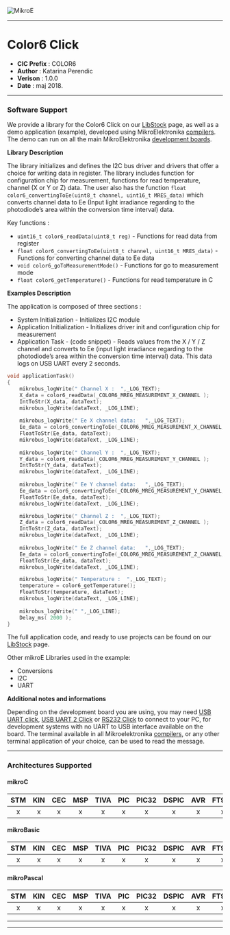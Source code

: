![MikroE](http://www.mikroe.com/img/designs/beta/logo_small.png)

---

# Color6 Click

- **CIC Prefix**  : COLOR6
- **Author**      : Katarina Perendic
- **Verison**     : 1.0.0
- **Date**        : maj 2018.

---

### Software Support

We provide a library for the Color6 Click on our [LibStock](https://libstock.mikroe.com/projects/view/2416/color-6-click) 
page, as well as a demo application (example), developed using MikroElektronika 
[compilers](http://shop.mikroe.com/compilers). The demo can run on all the main 
MikroElektronika [development boards](http://shop.mikroe.com/development-boards).

**Library Description**

The library initializes and defines the I2C bus driver and drivers that offer a choice for writing data in register.
The library includes function for configuration chip for measurement, functions for read temperature, channel (X or Y or Z) data.
The user also has the function ```float color6_convertingToEe(uint8_t channel, uint16_t MRES_data)``` which converts channel data to Ee 
(Input light irradiance regarding to the photodiode’s area within the conversion time interval) data. 

Key functions :

- ``` uint16_t color6_readData(uint8_t reg) ``` - Functions for read data from register
- ``` float color6_convertingToEe(uint8_t channel, uint16_t MRES_data) ``` - Functions for converting channel data to Ee data
- ``` void color6_goToMeasurementMode() ``` - Functions for go to measurement mode
- ``` float color6_getTemperature() ``` - Functions for read temperature in C

**Examples Description**

The application is composed of three sections :

- System Initialization - Initializes I2C module
- Application Initialization - Initializes driver init and configuration chip for measurement
- Application Task - (code snippet) - Reads values from the X / Y / Z channel and 
                                      converts to Ee (input light irradiance regarding to the photodiode’s area
                                      within the conversion time interval) data. 
                                      This data logs on USB UART every 2 seconds.


```.c
void applicationTask()
{
    mikrobus_logWrite(" Channel X :  ",_LOG_TEXT);
    X_data = color6_readData(_COLOR6_MREG_MEASUREMENT_X_CHANNEL );
    IntToStr(X_data, dataText);
    mikrobus_logWrite(dataText, _LOG_LINE);
    
    mikrobus_logWrite(" Ee X channel data:   ",_LOG_TEXT);
    Ee_data = color6_convertingToEe(_COLOR6_MREG_MEASUREMENT_X_CHANNEL, X_data);
    FloatToStr(Ee_data, dataText);
    mikrobus_logWrite(dataText, _LOG_LINE);
    
    mikrobus_logWrite(" Channel Y :  ",_LOG_TEXT);
    Y_data = color6_readData(_COLOR6_MREG_MEASUREMENT_Y_CHANNEL );
    IntToStr(Y_data, dataText);
    mikrobus_logWrite(dataText, _LOG_LINE);
    
    mikrobus_logWrite(" Ee Y channel data:   ",_LOG_TEXT);
    Ee_data = color6_convertingToEe(_COLOR6_MREG_MEASUREMENT_Y_CHANNEL, Y_data);
    FloatToStr(Ee_data, dataText);
    mikrobus_logWrite(dataText, _LOG_LINE);

    mikrobus_logWrite(" Channel Z :  ",_LOG_TEXT);
    Z_data = color6_readData(_COLOR6_MREG_MEASUREMENT_Z_CHANNEL );
    IntToStr(Z_data, dataText);
    mikrobus_logWrite(dataText, _LOG_LINE);
    
    mikrobus_logWrite(" Ee Z channel data:   ",_LOG_TEXT);
    Ee_data = color6_convertingToEe(_COLOR6_MREG_MEASUREMENT_Z_CHANNEL, Z_data);
    FloatToStr(Ee_data, dataText);
    mikrobus_logWrite(dataText, _LOG_LINE);

    mikrobus_logWrite(" Temperature :  ",_LOG_TEXT);
    temperature = color6_getTemperature();
    FloatToStr(temperature, dataText);
    mikrobus_logWrite(dataText, _LOG_LINE);
    
    mikrobus_logWrite(" ",_LOG_LINE);
    Delay_ms( 2000 );
}
```

The full application code, and ready to use projects can be found on our 
[LibStock](https://libstock.mikroe.com/projects/view/2416/color-6-click) page.

Other mikroE Libraries used in the example:

- Conversions
- I2C
- UART

**Additional notes and informations**

Depending on the development board you are using, you may need 
[USB UART click](http://shop.mikroe.com/usb-uart-click), 
[USB UART 2 Click](http://shop.mikroe.com/usb-uart-2-click) or 
[RS232 Click](http://shop.mikroe.com/rs232-click) to connect to your PC, for 
development systems with no UART to USB interface available on the board. The 
terminal available in all Mikroelektronika 
[compilers](http://shop.mikroe.com/compilers), or any other terminal application 
of your choice, can be used to read the message.

---
### Architectures Supported

#### mikroC

| STM | KIN | CEC | MSP | TIVA | PIC | PIC32 | DSPIC | AVR | FT90x |
|:-:|:-:|:-:|:-:|:-:|:-:|:-:|:-:|:-:|:-:|
| x | x | x | x | x | x | x | x | x | x |

#### mikroBasic

| STM | KIN | CEC | MSP | TIVA | PIC | PIC32 | DSPIC | AVR | FT90x |
|:-:|:-:|:-:|:-:|:-:|:-:|:-:|:-:|:-:|:-:|
| x | x | x | x | x | x | x | x | x | x |

#### mikroPascal

| STM | KIN | CEC | MSP | TIVA | PIC | PIC32 | DSPIC | AVR | FT90x |
|:-:|:-:|:-:|:-:|:-:|:-:|:-:|:-:|:-:|:-:|
| x | x | x | x | x | x | x | x | x | x |

---
---
